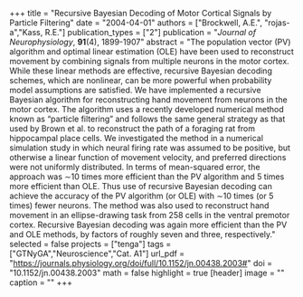 +++
title = "Recursive Bayesian Decoding of Motor Cortical Signals by Particle Filtering"
date = "2004-04-01"
authors = ["Brockwell, A.E.", "rojas-a","Kass, R.E."]
publication_types = ["2"]
publication = "*Journal of Neurophysiology*, **91**(4), 1899-1907"
abstract = "The population vector (PV) algorithm and optimal linear estimation (OLE) have been used to reconstruct movement by combining signals from multiple neurons in the motor cortex. While these linear methods are effective, recursive Bayesian decoding schemes, which are nonlinear, can be more powerful when probability model assumptions are satisfied. We have implemented a recursive Bayesian algorithm for reconstructing hand movement from neurons in the motor cortex. The algorithm uses a recently developed numerical method known as “particle filtering” and follows the same general strategy as that used by Brown et al. to reconstruct the path of a foraging rat from hippocampal place cells. We investigated the method in a numerical simulation study in which neural firing rate was assumed to be positive, but otherwise a linear function of movement velocity, and preferred directions were not uniformly distributed. In terms of mean-squared error, the approach was ∼10 times more efficient than the PV algorithm and 5 times more efficient than OLE. Thus use of recursive Bayesian decoding can achieve the accuracy of the PV algorithm (or OLE) with ∼10 times (or 5 times) fewer neurons. The method was also used to reconstruct hand movement in an ellipse-drawing task from 258 cells in the ventral premotor cortex. Recursive Bayesian decoding was again more efficient than the PV and OLE methods, by factors of roughly seven and three, respectively."
selected = false
projects = ["tenga"]
tags = ["GTNyGA","Neuroscience","Cat. A1"]
url_pdf = "https://journals.physiology.org/doi/full/10.1152/jn.00438.2003#"
doi = "10.1152/jn.00438.2003"
math = false
highlight = true
[header]
image = ""
caption = ""
+++
